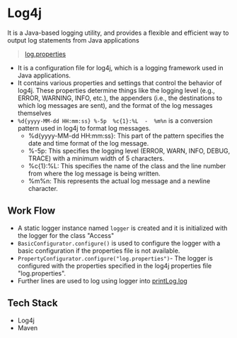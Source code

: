 # Log4j

It is a Java-based logging utility, and provides a flexible and efficient way to output log statements from Java applications

> [log.properties](https://github.com/Shrivishnu22/Virtusa_LP/blob/master/Log4j/log.properties)
- It is a configuration file for log4j, which is a logging framework used in Java applications. 
- It contains various properties and settings that control the behavior of log4j. These properties determine things like the logging level (e.g., ERROR, WARNING, INFO, etc.), the appenders (i.e., the destinations to which log messages are sent), and the format of the log messages themselves
- `%d{yyyy-MM-dd HH:mm:ss} %-5p  %c{1}:%L  -  %m%n` is a conversion pattern used in log4j to format log messages.
  - %d{yyyy-MM-dd HH:mm:ss}: This part of the pattern specifies the date and time format of the log message.
  - %-5p: This specifies the logging level (ERROR, WARN, INFO, DEBUG, TRACE) with a minimum width of 5 characters.
  - %c{1}:%L: This specifies the name of the class and the line number from where the log message is being written.
  - %m%n: This represents the actual log message and a newline character.

## Work Flow
-  A static logger instance named `logger` is created and it is initialized with the logger for the class "Access"
-  `BasicConfigurator.configure()` is used to configure the logger with a basic configuration if the properties file is not available.
-  `PropertyConfigurator.configure("log.properties")`- The logger is configured with the properties specified in the log4j properties file "log.properties".
-  Further lines are used to log using logger into [printLog.log](https://github.com/Shrivishnu22/Virtusa_LP/blob/master/Log4j/log/printLog.log)

   
## Tech Stack 
- Log4j
- Maven
